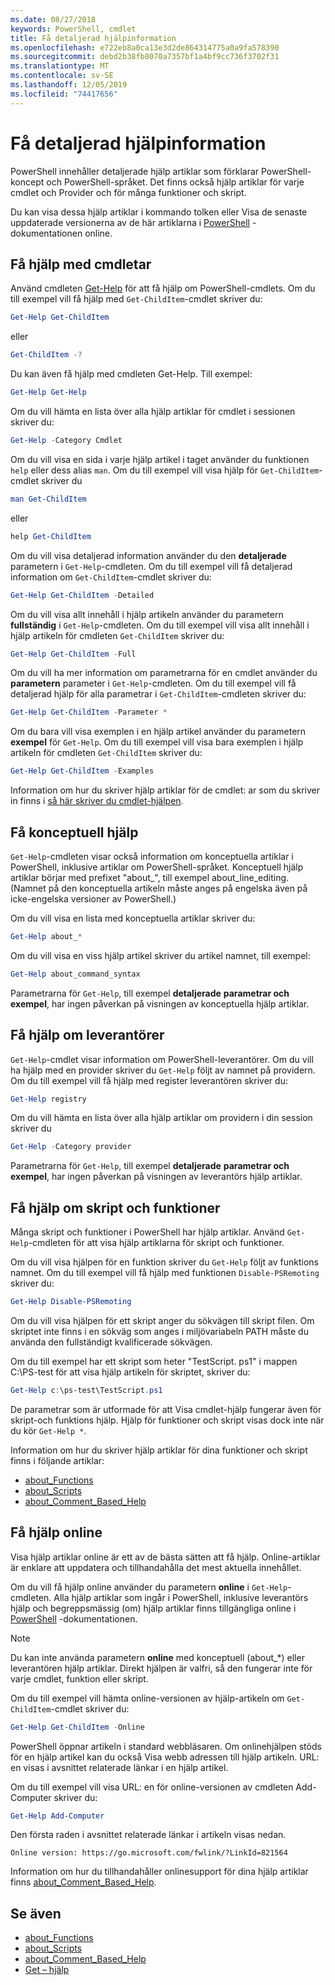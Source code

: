 ```yaml
---
ms.date: 08/27/2018
keywords: PowerShell, cmdlet
title: Få detaljerad hjälpinformation
ms.openlocfilehash: e722eb8a0ca13e3d2de864314775a0a9fa578390
ms.sourcegitcommit: debd2b38fb8070a7357bf1a4bf9cc736f3702f31
ms.translationtype: MT
ms.contentlocale: sv-SE
ms.lasthandoff: 12/05/2019
ms.locfileid: "74417656"
---
```

# <a name="getting-detailed-help-information"></a>Få detaljerad hjälpinformation

PowerShell innehåller detaljerade hjälp artiklar som förklarar PowerShell-koncept och PowerShell-språket. Det finns också hjälp artiklar för varje cmdlet och Provider och för många funktioner och skript.

Du kan visa dessa hjälp artiklar i kommando tolken eller Visa de senaste uppdaterade versionerna av de här artiklarna i [PowerShell](/powershell/scripting/overview) -dokumentationen online.

## <a name="getting-help-for-cmdlets"></a>Få hjälp med cmdletar

Använd cmdleten [Get-Help](/powershell/module/microsoft.powershell.core/Get-Help) för att få hjälp om PowerShell-cmdlets. Om du till exempel vill få hjälp med `Get-ChildItem`-cmdlet skriver du:

```powershell
Get-Help Get-ChildItem
```

eller

```powershell
Get-ChildItem -?
```

Du kan även få hjälp med cmdleten Get-Help. Till exempel:

```powershell
Get-Help Get-Help
```

Om du vill hämta en lista över alla hjälp artiklar för cmdlet i sessionen skriver du:

```powershell
Get-Help -Category Cmdlet
```

Om du vill visa en sida i varje hjälp artikel i taget använder du funktionen `help` eller dess alias `man`.
Om du till exempel vill visa hjälp för `Get-ChildItem`-cmdlet skriver du

```powershell
man Get-ChildItem
```

eller

```powershell
help Get-ChildItem
```

Om du vill visa detaljerad information använder du den **detaljerade** parametern i `Get-Help`-cmdleten. Om du till exempel vill få detaljerad information om `Get-ChildItem`-cmdlet skriver du:

```powershell
Get-Help Get-ChildItem -Detailed
```

Om du vill visa allt innehåll i hjälp artikeln använder du parametern **fullständig** i `Get-Help`-cmdleten. Om du till exempel vill visa allt innehåll i hjälp artikeln för cmdleten `Get-ChildItem` skriver du:

```powershell
Get-Help Get-ChildItem -Full
```

Om du vill ha mer information om parametrarna för en cmdlet använder du **parametern** parameter i `Get-Help`-cmdleten. Om du till exempel vill få detaljerad hjälp för alla parametrar i `Get-ChildItem`-cmdleten skriver du:

```powershell
Get-Help Get-ChildItem -Parameter *
```

Om du bara vill visa exemplen i en hjälp artikel använder du parametern **exempel** för `Get-Help`.
Om du till exempel vill visa bara exemplen i hjälp artikeln för cmdleten `Get-ChildItem` skriver du:

```powershell
Get-Help Get-ChildItem -Examples
```

Information om hur du skriver hjälp artiklar för de cmdlet: ar som du skriver in finns i [så här skriver du cmdlet-hjälpen](/powershell/scripting/developer/help/writing-help-for-windows-powershell-cmdlets).

## <a name="getting-conceptual-help"></a>Få konceptuell hjälp

`Get-Help`-cmdleten visar också information om konceptuella artiklar i PowerShell, inklusive artiklar om PowerShell-språket. Konceptuell hjälp artiklar börjar med prefixet "about_", till exempel about_line_editing. (Namnet på den konceptuella artikeln måste anges på engelska även på icke-engelska versioner av PowerShell.)

Om du vill visa en lista med konceptuella artiklar skriver du:

```powershell
Get-Help about_*
```

Om du vill visa en viss hjälp artikel skriver du artikel namnet, till exempel:

```powershell
Get-Help about_command_syntax
```

Parametrarna för `Get-Help`, till exempel **detaljerade** **parametrar och** **exempel**, har ingen påverkan på visningen av konceptuella hjälp artiklar.

## <a name="getting-help-about-providers"></a>Få hjälp om leverantörer

`Get-Help`-cmdlet visar information om PowerShell-leverantörer. Om du vill ha hjälp med en provider skriver du `Get-Help` följt av namnet på providern. Om du till exempel vill få hjälp med register leverantören skriver du:

```powershell
Get-Help registry
```

Om du vill hämta en lista över alla hjälp artiklar om providern i din session skriver du

```powershell
Get-Help -Category provider
```

Parametrarna för `Get-Help`, till exempel **detaljerade** **parametrar och** **exempel**, har ingen påverkan på visningen av leverantörs hjälp artiklar.

## <a name="getting-help-about-scripts-and-functions"></a>Få hjälp om skript och funktioner

Många skript och funktioner i PowerShell har hjälp artiklar. Använd `Get-Help`-cmdleten för att visa hjälp artiklarna för skript och funktioner.

Om du vill visa hjälpen för en funktion skriver du `Get-Help` följt av funktions namnet. Om du till exempel vill få hjälp med funktionen `Disable-PSRemoting` skriver du:

```powershell
Get-Help Disable-PSRemoting
```

Om du vill visa hjälpen för ett skript anger du sökvägen till skript filen. Om skriptet inte finns i en sökväg som anges i miljövariabeln PATH måste du använda den fullständigt kvalificerade sökvägen.

Om du till exempel har ett skript som heter "TestScript. ps1" i mappen C:\\PS-test för att visa hjälp artikeln för skriptet, skriver du:

```powershell
Get-Help c:\ps-test\TestScript.ps1
```

De parametrar som är utformade för att Visa cmdlet-hjälp fungerar även för skript-och funktions hjälp. Hjälp för funktioner och skript visas dock inte när du kör `Get-Help *`.

Information om hur du skriver hjälp artiklar för dina funktioner och skript finns i följande artiklar:

- [about_Functions](/powershell/module/microsoft.powershell.core/about/about_functions)
- [about_Scripts](/powershell/module/microsoft.powershell.core/about/about_scripts)
- [about_Comment_Based_Help](/powershell/module/microsoft.powershell.core/about/about_comment_based_help)

## <a name="getting-help-online"></a>Få hjälp online

Visa hjälp artiklar online är ett av de bästa sätten att få hjälp. Online-artiklar är enklare att uppdatera och tillhandahålla det mest aktuella innehållet.

Om du vill få hjälp online använder du parametern **online** i `Get-Help`-cmdleten. Alla hjälp artiklar som ingår i PowerShell, inklusive leverantörs hjälp och begreppsmässig (om) hjälp artiklar finns tillgängliga online i [PowerShell](/powershell/scripting/powershell-scripting) -dokumentationen.

> [!NOTE]
> Du kan inte använda parametern **online** med konceptuell (about_\*) eller leverantören hjälp artiklar.
> Direkt hjälpen är valfri, så den fungerar inte för varje cmdlet, funktion eller skript.

Om du till exempel vill hämta online-versionen av hjälp-artikeln om `Get-ChildItem`-cmdlet skriver du:

```powershell
Get-Help Get-ChildItem -Online
```

PowerShell öppnar artikeln i standard webbläsaren. Om onlinehjälpen stöds för en hjälp artikel kan du också Visa webb adressen till hjälp artikeln. URL: en visas i avsnittet relaterade länkar i en hjälp artikel.

Om du till exempel vill visa URL: en för online-versionen av cmdleten Add-Computer skriver du:

```powershell
Get-Help Add-Computer
```

Den första raden i avsnittet relaterade länkar i artikeln visas nedan.

```Output
Online version: https://go.microsoft.com/fwlink/?LinkId=821564
```

Information om hur du tillhandahåller onlinesupport för dina hjälp artiklar finns [about_Comment_Based_Help](/powershell/module/microsoft.powershell.core/about/about_comment_based_help).

## <a name="see-also"></a>Se även

- [about_Functions](/powershell/module/microsoft.powershell.core/about/about_functions)
- [about_Scripts](/powershell/module/microsoft.powershell.core/about/about_scripts)
- [about_Comment_Based_Help](/powershell/module/microsoft.powershell.core/about/about_comment_based_help)
- [Get – hjälp](/powershell/module/microsoft.powershell.core/get-help)
